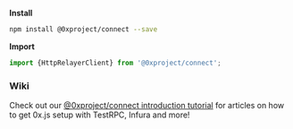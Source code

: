 **Install**

```bash
npm install @0xproject/connect --save
```

**Import**

```javascript
import {HttpRelayerClient} from '@0xproject/connect';
```

### Wiki

Check out our [@0xproject/connect introduction tutorial](https://0xproject.com/wiki#Intro-Tutorial:Connect) for articles on how to get 0x.js setup with TestRPC, Infura and more!
